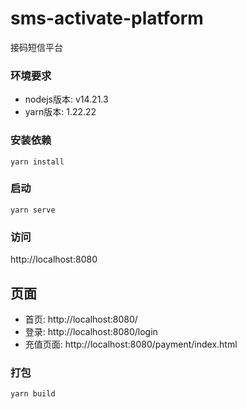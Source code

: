 # sms-activate-platform

接码短信平台

### 环境要求

- nodejs版本: v14.21.3
- yarn版本: 1.22.22

### 安装依赖

```shell
yarn install
```

### 启动

```shell
yarn serve
```

### 访问

http://localhost:8080

## 页面

- 首页: http://localhost:8080/
- 登录: http://localhost:8080/login
- 充值页面: http://localhost:8080/payment/index.html

### 打包

```shell
yarn build
```

